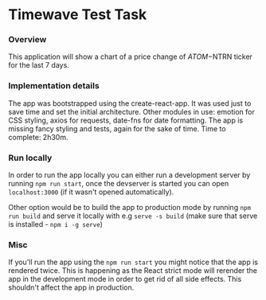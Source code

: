 # Timewave Test Task

### Overview

This application will show a chart of a price change of $ATOM-$NTRN ticker for the last 7 days.

### Implementation details

The app was bootstrapped using the create-react-app. It was used just to save time and set the initial architecture.
Other modules in use: emotion for CSS styling, axios for requests, date-fns for date formatting.
The app is missing fancy styling and tests, again for the sake of time. Time to complete: 2h30m.

### Run locally

In order to run the app locally you can either run a development server by running `npm run start`, once the devserver is
started you can open `localhost:3000` (if it wasn't opened automatically).

Other option would be to build the app to production mode by running `npm run build` and serve it locally with e.g `serve -s build` (make sure that serve is installed - `npm i -g serve`)

### Misc

If you'll run the app using the `npm run start` you might notice that the app is rendered twice. This is happening as the React strict mode
will rerender the app in the development mode in order to get rid of all side effects. This shouldn't affect the app in production.
